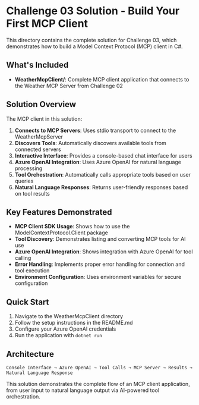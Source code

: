 # Challenge 03 Solution - Build Your First MCP Client

This directory contains the complete solution for Challenge 03, which demonstrates how to build a Model Context Protocol (MCP) client in C#.

## What's Included

- **WeatherMcpClient/**: Complete MCP client application that connects to the Weather MCP Server from Challenge 02

## Solution Overview

The MCP client in this solution:

1. **Connects to MCP Servers**: Uses stdio transport to connect to the WeatherMcpServer
2. **Discovers Tools**: Automatically discovers available tools from connected servers
3. **Interactive Interface**: Provides a console-based chat interface for users
4. **Azure OpenAI Integration**: Uses Azure OpenAI for natural language processing
5. **Tool Orchestration**: Automatically calls appropriate tools based on user queries
6. **Natural Language Responses**: Returns user-friendly responses based on tool results

## Key Features Demonstrated

- **MCP Client SDK Usage**: Shows how to use the ModelContextProtocol.Client package
- **Tool Discovery**: Demonstrates listing and converting MCP tools for AI use
- **Azure OpenAI Integration**: Shows integration with Azure OpenAI for tool calling
- **Error Handling**: Implements proper error handling for connection and tool execution
- **Environment Configuration**: Uses environment variables for secure configuration

## Quick Start

1. Navigate to the WeatherMcpClient directory
2. Follow the setup instructions in the README.md
3. Configure your Azure OpenAI credentials
4. Run the application with `dotnet run`

## Architecture

```
Console Interface → Azure OpenAI → Tool Calls → MCP Server → Results → Natural Language Response
```

This solution demonstrates the complete flow of an MCP client application, from user input to natural language output via AI-powered tool orchestration.

